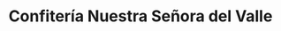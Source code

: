 ---
title: "Confitería Nuestra Señora del Valle"
url: /ciudad-autonoma-de-buenos-aires/confiteria-nuestra-senora-del-valle/
shop: panadería
---